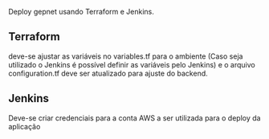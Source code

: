 Deploy gepnet usando Terraform e Jenkins.

## Terraform
deve-se ajustar as variáveis no variables.tf para o ambiente (Caso seja utilizado o Jenkins é possível definir as variáveis pelo Jenkins) e o arquivo configuration.tf deve ser atualizado para ajuste do backend.


## Jenkins
Deve-se criar credenciais para a conta AWS a ser utilizada para o deploy da aplicação



